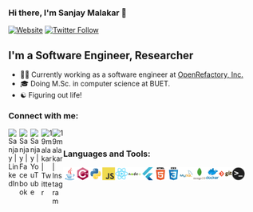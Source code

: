 ### Hi there, I'm Sanjay Malakar 👋

[![Website](https://img.shields.io/website?label=sanjay.me&style=for-the-badge&url=https%3A%2F%2Fsanjay.me)](https://sanjay.me)
[![Twitter Follow](https://img.shields.io/twitter/follow/19malakar?color=1DA1F2&logo=twitter&style=for-the-badge)](https://twitter.com/intent/follow?original_referer=https%3A%2F%2Fgithub.com%2F19malakar&screen_name=19malakar)

## I'm a Software Engineer, Researcher

- 👨‍💻 Currently working as a software engineer at [OpenRefactory, Inc.](https://www.openrefactory.com/)
- 🎓 Doing M&#46;Sc&#46; in computer science at BUET.
- ☯️ Figuring out life!

### Connect with me:

[<img align="left" alt="Sanjay | LinkedIn" width="22px" src="https://cdn.jsdelivr.net/npm/simple-icons@v3/icons/linkedin.svg" />][linkedin]
[<img align="left" alt="Sanjay | Facebook" width="22px" src="https://cdn.jsdelivr.net/npm/simple-icons@v3/icons/facebook.svg" />][facebook]
[<img align="left" alt="Sanjay | YouTube" width="22px" src="https://cdn.jsdelivr.net/npm/simple-icons@v3/icons/youtube.svg" />][youtube]
[<img align="left" alt="19malakar | Twitter" width="22px" src="https://cdn.jsdelivr.net/npm/simple-icons@v3/icons/twitter.svg" />][twitter]
[<img align="left" alt="19malakar | Instagram" width="22px" src="https://cdn.jsdelivr.net/npm/simple-icons@v3/icons/instagram.svg" />][instagram]

<br />

### Languages and Tools:

[<img align="left" alt="Java" width="26px" src="https://raw.githubusercontent.com/devicons/devicon/master/icons/java/java-original.svg" />][webdevplaylist]
[<img align="left" alt="C++" width="26px" src="https://raw.githubusercontent.com/devicons/devicon/master/icons/cplusplus/cplusplus-original.svg" />][webdevplaylist]
[<img align="left" alt="Python" width="26px" src="https://raw.githubusercontent.com/devicons/devicon/master/icons/python/python-original.svg" />][webdevplaylist]
[<img align="left" alt="JavaScript" width="26px" src="https://raw.githubusercontent.com/devicons/devicon/master/icons/javascript/javascript-original.svg" />][webdevplaylist]
[<img align="left" alt="React" width="26px" src="https://raw.githubusercontent.com/devicons/devicon/master/icons/react/react-original.svg" />][webdevplaylist]
[<img align="left" alt="Node.js" width="26px" src="https://raw.githubusercontent.com/devicons/devicon/master/icons/nodejs/nodejs-original-wordmark.svg" />][webdevplaylist]
[<img align="left" alt="Node.js" width="26px" src="https://raw.githubusercontent.com/devicons/devicon/master/icons/flutter/flutter-original.svg" />][webdevplaylist]
[<img align="left" alt="HTML5" width="26px" src="https://raw.githubusercontent.com/devicons/devicon/master/icons/html5/html5-original-wordmark.svg" />][webdevplaylist]
[<img align="left" alt="CSS3" width="26px" src="https://raw.githubusercontent.com/devicons/devicon/master/icons/css3/css3-original-wordmark.svg" />][webdevplaylist]
[<img align="left" alt="MySQL" width="26px" src="https://raw.githubusercontent.com/devicons/devicon/master/icons/mysql/mysql-original-wordmark.svg" />][webdevplaylist]
[<img align="left" alt="MongoDB" width="26px" src="https://raw.githubusercontent.com/devicons/devicon/master/icons/mongodb/mongodb-original-wordmark.svg" />][webdevplaylist]
[<img align="left" alt="Docker" width="26px" src="https://raw.githubusercontent.com/github/explore/78df643247d429f6cc873026c0622819ad797942/topics/docker/docker.png" />][webdevplaylist]
[<img align="left" alt="Git" width="26px" src="https://raw.githubusercontent.com/github/explore/80688e429a7d4ef2fca1e82350fe8e3517d3494d/topics/git/git.png" />][webdevplaylist]
[<img align="left" alt="Terminal" width="26px" src="https://raw.githubusercontent.com/github/explore/80688e429a7d4ef2fca1e82350fe8e3517d3494d/topics/terminal/terminal.png" />][webdevplaylist]



[facebook]: https://m.me/iamsanjaymalakar
[twitter]: https://twitter.com/19malakar
[youtube]: https://www.youtube.com/channel/UCZoSJhU-tNyEWPFDqXLAaTg
[instagram]: https://instagram.com/19malakar
[linkedin]: https://linkedin.com/in/sanjaymalakar
[webdevplaylist]: https://github.com/iamsanjaymalakar